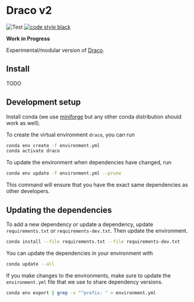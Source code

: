 # Draco v2
![Test](https://github.com/cmudig/draco2/workflows/Test/badge.svg)
[![code style black](https://img.shields.io/badge/code%20style-black-000000.svg)](https://github.com/psf/black)

**Work in Progress**

Experimental/modular version of [Draco](https://github.com/uwdata/draco).

## Install

TODO

## Development setup

Install conda (we use [miniforge](https://github.com/conda-forge/miniforge) but any other conda distribution should work as well).

To create the virtual environment `draco`, you can run

```sh
conda env create -f environment.yml
conda activate draco
```

To update the environment when dependencies have changed, run

```sh
conda env update -f environment.yml --prune
```

This command will ensure that you have the exact same dependencies as other developers.

## Updating the dependencies

To add a new dependency or update a dependency, update `requirements.txt` or `requirements-dev.txt`. Then update the environment.

```sh
conda install --file requirements.txt --file requirements-dev.txt
```

You can update the dependencies in your environment with

```sh
conda update --all
```

If you make changes to the environments, make sure to update the `environment.yml` file that we use to share dependency versions.

```sh
conda env export | grep -v "^prefix: " > environment.yml
```
